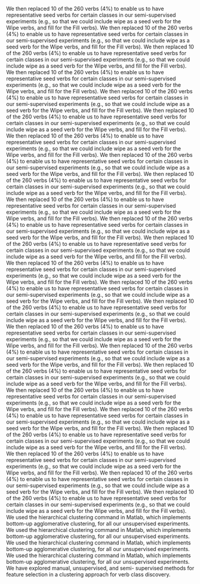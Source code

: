 We then replaced 10 of the 260 verbs (4%) to enable us to have representative seed verbs for certain classes in our semi-supervised experiments (e.g., so that we could include wipe as a seed verb for the Wipe verbs, and fill for the Fill verbs).
We then replaced 10 of the 260 verbs (4%) to enable us to have representative seed verbs for certain classes in our semi-supervised experiments (e.g., so that we could include wipe as a seed verb for the Wipe verbs, and fill for the Fill verbs).
We then replaced 10 of the 260 verbs (4%) to enable us to have representative seed verbs for certain classes in our semi-supervised experiments (e.g., so that we could include wipe as a seed verb for the Wipe verbs, and fill for the Fill verbs).
We then replaced 10 of the 260 verbs (4%) to enable us to have representative seed verbs for certain classes in our semi-supervised experiments (e.g., so that we could include wipe as a seed verb for the Wipe verbs, and fill for the Fill verbs).
We then replaced 10 of the 260 verbs (4%) to enable us to have representative seed verbs for certain classes in our semi-supervised experiments (e.g., so that we could include wipe as a seed verb for the Wipe verbs, and fill for the Fill verbs).
We then replaced 10 of the 260 verbs (4%) to enable us to have representative seed verbs for certain classes in our semi-supervised experiments (e.g., so that we could include wipe as a seed verb for the Wipe verbs, and fill for the Fill verbs).
We then replaced 10 of the 260 verbs (4%) to enable us to have representative seed verbs for certain classes in our semi-supervised experiments (e.g., so that we could include wipe as a seed verb for the Wipe verbs, and fill for the Fill verbs).
We then replaced 10 of the 260 verbs (4%) to enable us to have representative seed verbs for certain classes in our semi-supervised experiments (e.g., so that we could include wipe as a seed verb for the Wipe verbs, and fill for the Fill verbs).
We then replaced 10 of the 260 verbs (4%) to enable us to have representative seed verbs for certain classes in our semi-supervised experiments (e.g., so that we could include wipe as a seed verb for the Wipe verbs, and fill for the Fill verbs).
We then replaced 10 of the 260 verbs (4%) to enable us to have representative seed verbs for certain classes in our semi-supervised experiments (e.g., so that we could include wipe as a seed verb for the Wipe verbs, and fill for the Fill verbs).
We then replaced 10 of the 260 verbs (4%) to enable us to have representative seed verbs for certain classes in our semi-supervised experiments (e.g., so that we could include wipe as a seed verb for the Wipe verbs, and fill for the Fill verbs).
We then replaced 10 of the 260 verbs (4%) to enable us to have representative seed verbs for certain classes in our semi-supervised experiments (e.g., so that we could include wipe as a seed verb for the Wipe verbs, and fill for the Fill verbs).
We then replaced 10 of the 260 verbs (4%) to enable us to have representative seed verbs for certain classes in our semi-supervised experiments (e.g., so that we could include wipe as a seed verb for the Wipe verbs, and fill for the Fill verbs).
We then replaced 10 of the 260 verbs (4%) to enable us to have representative seed verbs for certain classes in our semi-supervised experiments (e.g., so that we could include wipe as a seed verb for the Wipe verbs, and fill for the Fill verbs).
We then replaced 10 of the 260 verbs (4%) to enable us to have representative seed verbs for certain classes in our semi-supervised experiments (e.g., so that we could include wipe as a seed verb for the Wipe verbs, and fill for the Fill verbs).
We then replaced 10 of the 260 verbs (4%) to enable us to have representative seed verbs for certain classes in our semi-supervised experiments (e.g., so that we could include wipe as a seed verb for the Wipe verbs, and fill for the Fill verbs).
We then replaced 10 of the 260 verbs (4%) to enable us to have representative seed verbs for certain classes in our semi-supervised experiments (e.g., so that we could include wipe as a seed verb for the Wipe verbs, and fill for the Fill verbs).
We then replaced 10 of the 260 verbs (4%) to enable us to have representative seed verbs for certain classes in our semi-supervised experiments (e.g., so that we could include wipe as a seed verb for the Wipe verbs, and fill for the Fill verbs).
We then replaced 10 of the 260 verbs (4%) to enable us to have representative seed verbs for certain classes in our semi-supervised experiments (e.g., so that we could include wipe as a seed verb for the Wipe verbs, and fill for the Fill verbs).
We then replaced 10 of the 260 verbs (4%) to enable us to have representative seed verbs for certain classes in our semi-supervised experiments (e.g., so that we could include wipe as a seed verb for the Wipe verbs, and fill for the Fill verbs).
We then replaced 10 of the 260 verbs (4%) to enable us to have representative seed verbs for certain classes in our semi-supervised experiments (e.g., so that we could include wipe as a seed verb for the Wipe verbs, and fill for the Fill verbs).
We then replaced 10 of the 260 verbs (4%) to enable us to have representative seed verbs for certain classes in our semi-supervised experiments (e.g., so that we could include wipe as a seed verb for the Wipe verbs, and fill for the Fill verbs).
We then replaced 10 of the 260 verbs (4%) to enable us to have representative seed verbs for certain classes in our semi-supervised experiments (e.g., so that we could include wipe as a seed verb for the Wipe verbs, and fill for the Fill verbs).
We then replaced 10 of the 260 verbs (4%) to enable us to have representative seed verbs for certain classes in our semi-supervised experiments (e.g., so that we could include wipe as a seed verb for the Wipe verbs, and fill for the Fill verbs).
We used the hierarchical clustering command in Matlab, which implements bottom-up agglomerative clustering, for all our unsupervised experiments.
We used the hierarchical clustering command in Matlab, which implements bottom-up agglomerative clustering, for all our unsupervised experiments.
We used the hierarchical clustering command in Matlab, which implements bottom-up agglomerative clustering, for all our unsupervised experiments.
We used the hierarchical clustering command in Matlab, which implements bottom-up agglomerative clustering, for all our unsupervised experiments.
We have explored manual, unsupervised, and semi- supervised methods for feature selection in a clustering approach for verb class discovery.